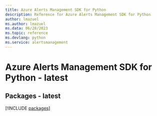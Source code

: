 ```yaml
---
title: Azure Alerts Management SDK for Python
description: Reference for Azure Alerts Management SDK for Python
author: lmazuel
ms.author: lmazuel
ms.data: 06/28/2023
ms.topic: reference
ms.devlang: python
ms.service: alertsmanagement
---
```

# Azure Alerts Management SDK for Python - latest
## Packages - latest
[!INCLUDE [packages](alerts-management-index.md)]